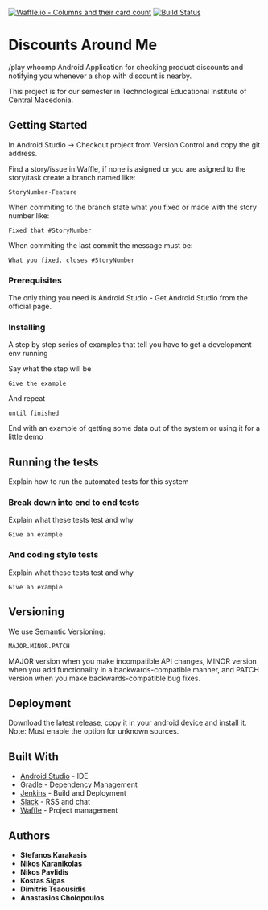 [![Waffle.io - Columns and their card count](https://badge.waffle.io/pavlidisnick/DiscountsAroundMe.svg?columns=all)](https://waffle.io/pavlidisnick/DiscountsAroundMe)
[![Build Status](https://travis-ci.org/pavlidisnick/DiscountsAroundMe.svg?branch=master)](https://travis-ci.org/pavlidisnick/DiscountsAroundMe)

# Discounts Around Me 
/play whoomp
Android Application for checking product discounts and notifying you whenever a shop with discount is nearby.

This project is for our semester in Technological Educational Institute of Central Macedonia.

## Getting Started

In Android Studio -> Checkout project from Version Control and copy the git address.

Find a story/issue in Waffle,
if none is asigned or you are asigned to the story/task create a branch named like:
```
StoryNumber-Feature
```
When commiting to the branch state what you fixed or made with the story number like:
```
Fixed that #StoryNumber
```
When commiting the last commit the message must be:
```
What you fixed. closes #StoryNumber
```

### Prerequisites

The only thing you need is Android Studio - Get Android Studio from the official page.

### Installing

A step by step series of examples that tell you have to get a development env running

Say what the step will be

```
Give the example
```

And repeat

```
until finished
```

End with an example of getting some data out of the system or using it for a little demo

## Running the tests

Explain how to run the automated tests for this system

### Break down into end to end tests

Explain what these tests test and why

```
Give an example
```

### And coding style tests

Explain what these tests test and why

```
Give an example
```

## Versioning
We use Semantic Versioning:
```
MAJOR.MINOR.PATCH
```

MAJOR version when you make incompatible API changes,
MINOR version when you add functionality in a backwards-compatible manner, and
PATCH version when you make backwards-compatible bug fixes.


## Deployment

Download the latest release, copy it in your android device and install it. 
Note: Must enable the option for unknown sources.

## Built With

* [Android Studio](https://developer.android.com/studio/index.html) - IDE
* [Gradle](https://gradle.org/) - Dependency Management
* [Jenkins](https://jenkins.io/) - Build and Deployment
* [Slack](https://ateamtl.slack.com) - RSS and chat
* [Waffle](https://waffle.io/pavlidisnick/DiscountsAroundMe) - Project management

## Authors

* **Stefanos Karakasis**
* **Nikos Karanikolas**
* **Nikos Pavlidis**
* **Kostas Sigas**
* **Dimitris Tsaousidis**
* **Anastasios Cholopoulos**
